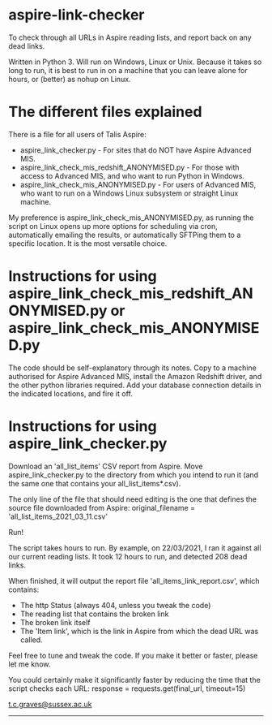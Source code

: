 # aspire-link-checker
To check through all URLs in Aspire reading lists, and report back on any dead links.

Written in Python 3. Will run on Windows, Linux or Unix.
Because it takes so long to run, it is best to run in on a machine that you can leave alone for hours, or (better) as nohup on Linux. 

# The different files explained
There is a file for all users of Talis Aspire:

- aspire_link_checker.py - For sites that do NOT have Aspire Advanced MIS.
- aspire_link_check_mis_redshift_ANONYMISED.py - For those with access to Advanced MIS, and who want to run Python in Windows.
- aspire_link_check_mis_ANONYMISED.py - For users of Advanced MIS, who want to run on a Windows Linux subsystem or straight Linux machine.

My preference is aspire_link_check_mis_ANONYMISED.py, as running the script on Linux opens up more options for scheduling via cron,
automatically emailing the results, or automatically SFTPing them to a specific location. It is the most versatile choice.

# Instructions for using aspire_link_check_mis_redshift_ANONYMISED.py or aspire_link_check_mis_ANONYMISED.py
The code should be self-explanatory through its notes.
Copy to a machine authorised for Aspire Advanced MIS, install the Amazon Redshift driver, and the other python libraries required.
Add your database connection details in the indicated locations, and fire it off.

# Instructions for using aspire_link_checker.py
Download an 'all_list_items' CSV report from Aspire.
Move aspire_link_checker.py to the directory from which you intend to run it (and the same one that contains your all_list_items*.csv).

The only line of the file that should need editing is the one that defines the source file downloaded from Aspire:
  original_filename = 'all_list_items_2021_03_11.csv'

Run!

The script takes hours to run. By example, on 22/03/2021, I ran it against all our current reading lists. It took 12 hours to run, and detected 208 dead links.

When finished, it will output the report file 'all_items_link_report.csv', which contains:
- The http Status (always 404, unless you tweak the code)
- The reading list that contains the broken link
- The broken link itself
- The 'Item link', which is the link in Aspire from which the dead URL was called.

Feel free to tune and tweak the code. If you make it better or faster, please let me know.

You could certainly make it significantly faster by reducing the time that the script checks each URL:
  response = requests.get(final_url, timeout=15)

t.c.graves@sussex.ac.uk 

****
